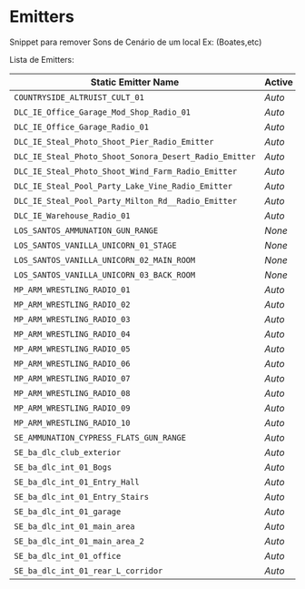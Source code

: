 # Emitters
Snippet para remover Sons de Cenário de um local Ex: (Boates,etc)


Lista de Emitters: 

Static Emitter Name | Active
--- | ---
`COUNTRYSIDE_ALTRUIST_CULT_01` | *Auto*
`DLC_IE_Office_Garage_Mod_Shop_Radio_01` | *Auto*
`DLC_IE_Office_Garage_Radio_01` | *Auto*
`DLC_IE_Steal_Photo_Shoot_Pier_Radio_Emitter` | *Auto*
`DLC_IE_Steal_Photo_Shoot_Sonora_Desert_Radio_Emitter` | *Auto*
`DLC_IE_Steal_Photo_Shoot_Wind_Farm_Radio_Emitter` | *Auto*
`DLC_IE_Steal_Pool_Party_Lake_Vine_Radio_Emitter` | *Auto*
`DLC_IE_Steal_Pool_Party_Milton_Rd__Radio_Emitter` | *Auto*
`DLC_IE_Warehouse_Radio_01` | *Auto*
`LOS_SANTOS_AMMUNATION_GUN_RANGE` | *None*
`LOS_SANTOS_VANILLA_UNICORN_01_STAGE` | *None*
`LOS_SANTOS_VANILLA_UNICORN_02_MAIN_ROOM` | *None*
`LOS_SANTOS_VANILLA_UNICORN_03_BACK_ROOM` | *None*
`MP_ARM_WRESTLING_RADIO_01` | *Auto*
`MP_ARM_WRESTLING_RADIO_02` | *Auto*
`MP_ARM_WRESTLING_RADIO_03` | *Auto*
`MP_ARM_WRESTLING_RADIO_04` | *Auto*
`MP_ARM_WRESTLING_RADIO_05` | *Auto*
`MP_ARM_WRESTLING_RADIO_06` | *Auto*
`MP_ARM_WRESTLING_RADIO_07` | *Auto*
`MP_ARM_WRESTLING_RADIO_08` | *Auto*
`MP_ARM_WRESTLING_RADIO_09` | *Auto*
`MP_ARM_WRESTLING_RADIO_10` | *Auto*
`SE_AMMUNATION_CYPRESS_FLATS_GUN_RANGE` | *Auto*
`SE_ba_dlc_club_exterior` | *Auto*
`SE_ba_dlc_int_01_Bogs` | *Auto*
`SE_ba_dlc_int_01_Entry_Hall` | *Auto*
`SE_ba_dlc_int_01_Entry_Stairs` | *Auto*
`SE_ba_dlc_int_01_garage` | *Auto*
`SE_ba_dlc_int_01_main_area` | *Auto*
`SE_ba_dlc_int_01_main_area_2` | *Auto*
`SE_ba_dlc_int_01_office` | *Auto*
`SE_ba_dlc_int_01_rear_L_corridor` | *Auto*
